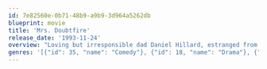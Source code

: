 ```yaml
---
id: 7e82560e-0b71-48b9-a9b9-3d964a5262db
blueprint: movie
title: 'Mrs. Doubtfire'
release_date: '1993-11-24'
overview: "Loving but irresponsible dad Daniel Hillard, estranged from his exasperated spouse, is crushed by a court order allowing only weekly visits with his kids. When Daniel learns his ex needs a housekeeper, he gets the job -- disguised as an English nanny. Soon he becomes not only his children's best pal but the kind of parent he should have been from the start."
genres: '[{"id": 35, "name": "Comedy"}, {"id": 18, "name": "Drama"}, {"id": 10751, "name": "Family"}]'
---
```

